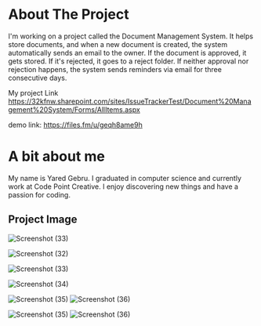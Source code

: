# About The Project 
I'm working on a project called the Document Management System. It helps store documents, and when a new document is created, the system automatically sends an email to the owner. If the document is approved, it gets stored. If it's rejected, it goes to a reject folder. If neither approval nor rejection happens, the system sends reminders via email for three consecutive days.

My project Link 
https://32kfnw.sharepoint.com/sites/IssueTrackerTest/Document%20Management%20System/Forms/AllItems.aspx

demo link: https://files.fm/u/geqh8ame9h

# A bit about me

My name is Yared Gebru. I graduated in computer science and currently work at Code Point Creative. I enjoy discovering new things and have a passion for coding.
## Project Image

![Screenshot (33)](https://github.com/CodePointCreativesPowerPlatform/Project-1-Document-Management-/assets/96535545/af958127-f548-4a46-9bc0-19afbe4b070d)

![Screenshot (32)](https://github.com/CodePointCreativesPowerPlatform/Project-1-Document-Management-/assets/96535545/d91aa146-57ea-402d-8c76-38770379344d)

![Screenshot (33)](https://github.com/CodePointCreativesPowerPlatform/Project-1-Document-Management-/assets/96535545/6f936cc6-5260-4318-ac20-f0fbd23e49f0)

![Screenshot (34)](https://github.com/CodePointCreativesPowerPlatform/Project-1-Document-Management-/assets/96535545/220f7137-ec9a-4a27-94de-b33d739571f3)

![Screenshot (35)](https://github.com/CodePointCreativesPowerPlatform/Project-1-Document-Management-/assets/96535545/4f06eb56-e6de-4e2b-a6c5-4fb590509bf5)
![Screenshot (36)](https://github.com/CodePointCreativesPowerPlatform/Project-1-Document-Management-/assets/96535545/2df2a002-5986-4912-be51-e9594a7b7b14)

![Screenshot (35)](https://github.com/CodePointCreativesPowerPlatform/Project-1-Document-Management-/assets/96535545/01e31a08-799e-43ce-92a3-4322534b14f3)
![Screenshot (36)](https://github.com/CodePointCreativesPowerPlatform/Project-1-Document-Management-/assets/96535545/504aacff-b1b2-485f-9df8-8c98e13b27d4)
